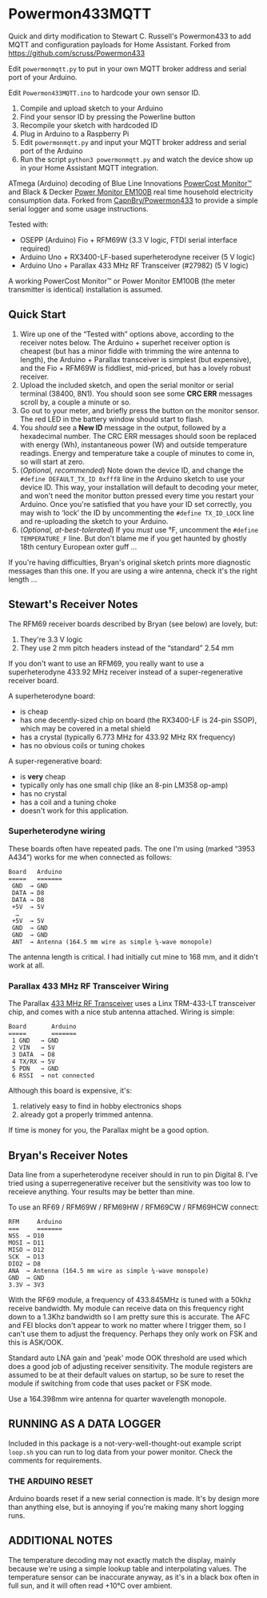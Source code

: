 Powermon433MQTT
===============

Quick and dirty modification to Stewart C. Russell's Powermon433 to add MQTT and configuration payloads for Home Assistant.
Forked from https://github.com/scruss/Powermon433

Edit ```powermonmqtt.py``` to put in your own MQTT broker address and serial port of your Arduino.

Edit ```Powermon433MQTT.ino``` to hardcode your own sensor ID.

1. Compile and upload sketch to your Arduino
2. Find your sensor ID by pressing the Powerline button
3. Recompile your sketch with hardcoded ID
4. Plug in Arduino to a Raspberry Pi
5. Edit ```powermonmqtt.py``` and input your MQTT broker address and serial port of the Arduino
6. Run the script ```python3 powermonmqtt.py``` and watch the device show up in your Home Assistant MQTT integration.


ATmega (Arduino) decoding of Blue Line Innovations
[PowerCost Monitor™](http://www.bluelineinnovations.com/powercost-monitor-2
"PowerCost Monitor™") and Black & Decker
[Power Monitor EM100B](http://servicenet.blackanddecker.com/Products/Detail/EM100B
"Power Monitor EM100B") real time household electricity consumption
data. Forked from
[CapnBry/Powermon433](https://github.com/CapnBry/Powermon433
"CapnBry/Powermon433") to provide a simple serial logger and some
usage instructions.

Tested with:

* OSEPP (Arduino) Fio + RFM69W (3.3 V logic, FTDI serial interface
  required)
* Arduino Uno + RX3400-LF-based superheterodyne receiver (5 V logic)
* Arduino Uno + Parallax 433 MHz RF Transceiver (#27982) (5 V logic)

A working PowerCost Monitor™ or Power Monitor EM100B (the meter
transmitter is identical) installation is assumed.

## Quick Start ##

1. Wire up one of the “Tested with” options above, according to the
   receiver notes below. The Arduino + superhet receiver option is
   cheapest (but has a minor fiddle with trimming the wire antenna to
   length), the Arduino + Parallax transceiver is simplest (but
   expensive), and the Fio + RFM69W is fiddliest, mid-priced, but has
   a lovely robust receiver.
2. Upload the included sketch, and open the serial monitor or serial
   terminal (38400, 8N1). You should soon see some **CRC ERR**
   messages scroll by, a couple a minute or so.
3. Go out to your meter, and briefly press the button on the monitor
   sensor. The red LED in the battery window should start to flash.
4. You *should* see a **New ID** message in the output,
   followed by a hexadecimal number. The CRC ERR messages should soon
   be replaced with energy (Wh), instantaneous power (W) and outside
   temperature readings. Energy and temperature take a couple of
   minutes to come in, so will start at zero.
5. (*Optional, recommended*) Note down the device ID, and change the
   `#define DEFAULT_TX_ID 0xfff8` line in the Arduino sketch to use
   your device ID. This way, your installation will default to
   decoding your meter, and won't need the monitor button pressed
   every time you restart your Arduino. Once you're satisfied that you
   have your ID set correctly, you may wish to ‘lock’ the ID by
   uncommenting the `#define TX_ID_LOCK` line and re-uploading the
   sketch to your Arduino.
6. (*Optional, at-best-tolerated*) If you *must* use °F, uncomment the
   `#define TEMPERATURE_F` line. But don't blame me if you get haunted
   by ghostly 18th century European oxter guff …

If you're having difficulties, Bryan's original sketch prints more
diagnostic messages than this one. If you are using a wire antenna,
check it's the right length …

## Stewart's Receiver Notes ##

The RFM69 receiver boards described by Bryan (see below) are lovely,
but:

1. They're 3.3 V logic
2. They use 2 mm pitch headers instead of the “standard” 2.54 mm

If you don't want to use an RFM69, you really want to use a
superheterodyne 433.92 MHz receiver instead of a super-regenerative
receiver board.

A superheterodyne board:

* is cheap
* has one decently-sized chip on board (the RX3400-LF is 24-pin SSOP),
  which may be covered in a metal shield
* has a crystal (typically 6.773 MHz for 433.92 MHz RX frequency)
* has no obvious coils or tuning chokes

A super-regenerative board:

* is **very** cheap
* typically only has one small chip (like an 8-pin LM358 op-amp)
* has no crystal
* has a coil and a tuning choke
* doesn't work for this application.

### Superheterodyne wiring ###

These boards often have repeated pads. The one I'm using (marked “3953
A434”) works for me when connected as follows:

    Board   Arduino
	=====   =======
     GND  → GND
  	 DATA → D8
 	 DATA → D8
	 +5V  → 5V
      …
     +5V  → 5V
	 GND  → GND
	 GND  → GND
	 ANT  → Antenna (164.5 mm wire as simple ¼-wave monopole)

The antenna length is critical. I had initially cut mine to 168 mm,
and it didn't work at all.

### Parallax 433 MHz RF Transceiver Wiring ###

The Parallax
[433 MHz RF Transceiver](http://www.parallax.com/product/27982 "433
MHz RF Transceiver") uses a Linx TRM-433-LT transceiver chip, and
comes with a nice stub antenna attached. Wiring is simple:

    Board       Arduino
	=====       =======
     1 GND   → GND
	 2 VIN   → 5V
  	 3 DATA  → D8
     4 TX/RX → 5V
	 5 PDN   → GND
	 6 RSSI  → not connected

Although this board is expensive, it's:

1. relatively easy to find in hobby electronics shops
2. already got a properly trimmed antenna.

If time is money for you, the Parallax might be a good option.

Bryan's Receiver Notes
----------------------

Data line from a superheterodyne receiver should in run to pin
Digital 8.  I've tried using a superregenerative receiver but the
sensitivity was too low to receieve anything. Your results may be
better than mine.

To use an RF69 / RFM69W / RFM69HW / RFM69CW / RFM69HCW connect:

    RFM     Arduino
	===     =======
	NSS  → D10
	MOSI → D11
	MISO → D12
	SCK  → D13
	DIO2 → D8
	ANA  → Antenna (164.5 mm wire as simple ¼-wave monopole)
	GND  → GND
	3.3V → 3V3

With the RF69 module, a frequency of 433.845MHz is tuned with a 50khz
receive bandwidth. My module can receive data on this frequency right
down to a 1.3Khz bandwidth so I am pretty sure this is accurate. The
AFC and FEI blocks don't appear to work no matter where I trigger
them, so I can't use them to adjust the frequency. Perhaps they only
work on FSK and this is ASK/OOK.

Standard auto LNA gain and 'peak' mode OOK threshold are used which
does a good job of adjusting receiver sensitivity. The module
registers are assumed to be at their default values on startup, so be
sure to reset the module if switching from code that uses packet or
FSK mode.
 
Use a 164.398mm wire antenna for quarter wavelength monopole.

## RUNNING AS A DATA LOGGER ##

Included in this package is a not-very-well-thought-out example script
`loop.sh` you can run to log data from your power monitor. Check the
comments for requirements.

### THE ARDUINO RESET ####

Arduino boards reset if a new serial connection is made. It's by
design more than anything else, but is annoying if you're making many
short logging runs. 

## ADDITIONAL NOTES ##

The temperature decoding may not exactly match the display, mainly
because we're using a simple lookup table and interpolating
values. The temperature sensor can be inaccurate anyway, as it's in a
black box often in full sun, and it will often read +10°C over
ambient.

